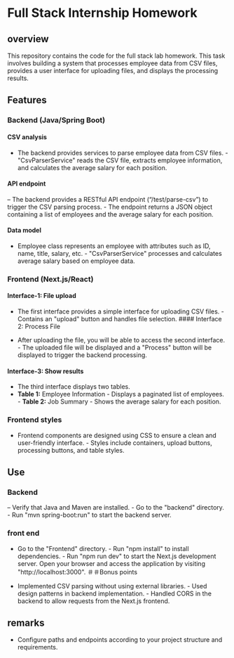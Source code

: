 # Full Stack Internship Homework 

## overview 

This repository contains the code for the full stack lab homework. This task involves building a system that processes employee data from  CSV files, provides a user interface for uploading files, and displays the processing results.  
## Features 

### Backend (Java/Spring Boot) 

#### CSV analysis 

- The backend provides services to parse employee data from  CSV files. - "CsvParserService" reads the CSV file, extracts employee information, and calculates the average salary for each position. 
#### API endpoint 

– The backend provides a RESTful API endpoint (“/test/parse-csv”) to trigger the CSV parsing process.  - The endpoint returns a JSON object containing a list of employees and the average salary for each position. 
#### Data model 

- Employee class represents an employee with attributes such as ID, name,  title, salary, etc. - "CsvParserService" processes and calculates average salary based on  employee data.  
### Frontend (Next.js/React) 

#### Interface-1:  File upload 

- The first interface provides a simple  interface for uploading  CSV files. - Contains an "upload" button and handles file selection.  #### Interface 2: Process File 

- After uploading the file, you will be able to access the second interface. - The uploaded file will be displayed and  a "Process" button will be displayed to trigger the backend processing. 
 #### Interface-3: Show results 

- The third interface displays two tables. 
- **Table 1:** Employee Information - Displays a paginated list of employees.  - **Table 2:** Job Summary - Shows the average salary for each position. 
### Frontend styles 

- Frontend components are designed using CSS to ensure a clean and user-friendly interface.  - Styles include containers, upload buttons, processing buttons, and table styles. 
 ## Use 

### Backend 

– Verify that Java and Maven are installed.  - Go to the "backend" directory.  - Run "mvn spring-boot:run" to start the backend server. 
 ### front end 

- Go to the "Frontend" directory.  - Run "npm install" to install dependencies.  - Run "npm run dev" to start the Next.js development server. 
 Open your browser and  access the application by visiting "http://localhost:3000". 
＃＃Bonus points 

- Implemented CSV parsing without using  external libraries. - Used design patterns in  backend implementation.  - Handled CORS in the backend to allow requests from the Next.js frontend. 
 ## remarks 

- Configure paths and endpoints according to your project structure and requirements.